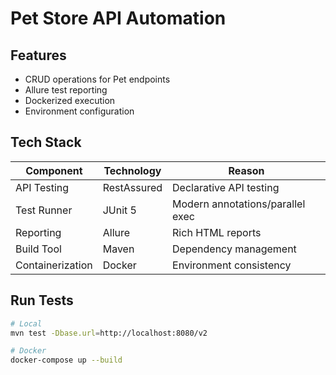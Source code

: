 # Pet Store API Automation

## Features
- CRUD operations for Pet endpoints
- Allure test reporting
- Dockerized execution
- Environment configuration

## Tech Stack
| Component       | Technology       | Reason                           |
|-----------------|------------------|----------------------------------|
| API Testing     | RestAssured      | Declarative API testing          |
| Test Runner     | JUnit 5          | Modern annotations/parallel exec |
| Reporting       | Allure           | Rich HTML reports                |
| Build Tool      | Maven            | Dependency management            |
| Containerization| Docker           | Environment consistency          |

## Run Tests
```bash
# Local
mvn test -Dbase.url=http://localhost:8080/v2

# Docker
docker-compose up --build